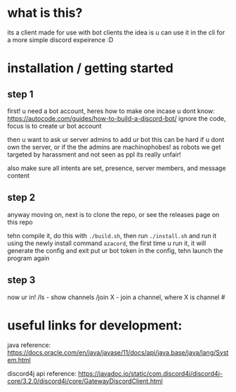 
# what is this?
its a client made for use with bot clients
the idea is u can use it in the cli for a more simple discord expeirence :D

# installation / getting started
## step 1
first! u need a bot account, heres how to make one incase u dont know:
https://autocode.com/guides/how-to-build-a-discord-bot/
ignore the code, focus is to create ur bot account

then u want to ask ur server admins to add ur bot
this can be hard if u dont own the server, or if the the admins are
machinophobes! as robots we get targeted by harassment and not seen as ppl
its really unfair!

also make sure all intents are set, presence, server members, and message content


## step 2
anyway moving on, next is to clone the repo,
or see the releases page on this repo

tehn compile it, do this with `./build.sh`, then run `./install.sh`
and run it using the newly install command `azacord`,
the first time u run it, it will generate the config and exit
put ur bot token in the config, tehn launch the program again

## step 3
now ur in!
/ls - show channels
/join X - join a channel, where X is channel #



# useful links for development:

java reference:
https://docs.oracle.com/en/java/javase/11/docs/api/java.base/java/lang/System.html

discord4j api reference:
https://javadoc.io/static/com.discord4j/discord4j-core/3.2.0/discord4j/core/GatewayDiscordClient.html
